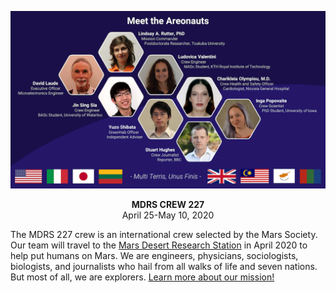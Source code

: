 ![Image description](Crew.png)

<p align="center">
  <b>MDRS CREW 227</b><br>
April 25-May 10, 2020
</p>

The MDRS 227 crew is an international crew selected by the Mars Society. Our team will travel to the [Mars Desert Research Station](https://mdrs.marssociety.org/about-the-mdrs/) in April 2020 to help put humans on Mars. We are engineers, physicians, sociologists, biologists, and journalists who hail from all walks of life and seven nations. But most of all, we are explorers. [Learn more about our mission!](mission.md)
